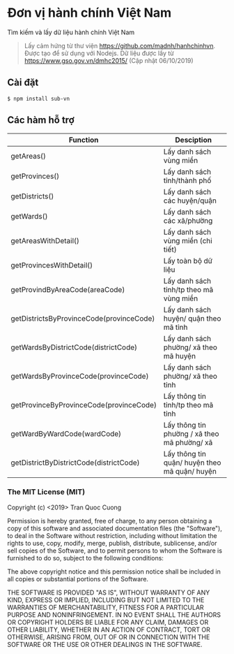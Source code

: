 # Đơn vị hành chính Việt Nam

Tìm kiếm và lấy dữ liệu hành chính Việt Nam

> Lấy cảm hứng từ thư viện https://github.com/madnh/hanhchinhvn. Được tạo để sử dụng với Nodejs. Dữ liệu được lấy từ https://www.gso.gov.vn/dmhc2015/ (Cập nhật 06/10/2019)

## Cài đặt

```
$ npm install sub-vn
```

## Các hàm hỗ trợ

| Function  | Desciption |
| ------------- | ------------- |
| getAreas() | Lấy danh sách vùng miền |
| getProvinces() | Lấy danh sách tỉnh/thành phố |
| getDistricts() | Lấy danh sách các huyện/quận |
| getWards() | Lấy danh sách các xã/phường |
| getAreasWithDetail() | Lấy danh sách vùng miền (chi tiết) |
| getProvincesWithDetail() | Lấy toàn bộ dữ liệu |
| getProvindByAreaCode(areaCode) | Lấy danh sách tỉnh/tp theo mã vùng miền |
| getDistrictsByProvinceCode(provinceCode) | Lấy danh sách huyện/ quận theo mã tỉnh |
| getWardsByDistrictCode(districtCode) | Lấy danh sách phường/ xã theo mã huyện |
| getWardsByProvinceCode(provinceCode) | Lấy danh sách phường/ xã theo tỉnh |
| getProvinceByProvinceCode(provinceCode) | Lấy thông tin tỉnh/tp theo mã tỉnh |
| getWardByWardCode(wardCode) | Lấy thông tin phường / xã theo mã phường/ xã |
| getDistrictByDistrictCode(districtCode) | Lấy thông tin quận/ huyện theo mã quận/ huyện |

### The MIT License (MIT)

Copyright (c) <2019> Tran Quoc Cuong

Permission is hereby granted, free of charge, to any person obtaining a copy
of this software and associated documentation files (the "Software"), to deal
in the Software without restriction, including without limitation the rights
to use, copy, modify, merge, publish, distribute, sublicense, and/or sell
copies of the Software, and to permit persons to whom the Software is
furnished to do so, subject to the following conditions:

The above copyright notice and this permission notice shall be included in
all copies or substantial portions of the Software.

THE SOFTWARE IS PROVIDED "AS IS", WITHOUT WARRANTY OF ANY KIND, EXPRESS OR
IMPLIED, INCLUDING BUT NOT LIMITED TO THE WARRANTIES OF MERCHANTABILITY,
FITNESS FOR A PARTICULAR PURPOSE AND NONINFRINGEMENT. IN NO EVENT SHALL THE
AUTHORS OR COPYRIGHT HOLDERS BE LIABLE FOR ANY CLAIM, DAMAGES OR OTHER
LIABILITY, WHETHER IN AN ACTION OF CONTRACT, TORT OR OTHERWISE, ARISING FROM,
OUT OF OR IN CONNECTION WITH THE SOFTWARE OR THE USE OR OTHER DEALINGS IN
THE SOFTWARE.
